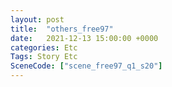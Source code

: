 ```yaml
---
layout: post
title:  "others_free97"
date:   2021-12-13 15:00:00 +0000
categories: Etc
Tags: Story Etc
SceneCode: ["scene_free97_q1_s20"]
---
```

